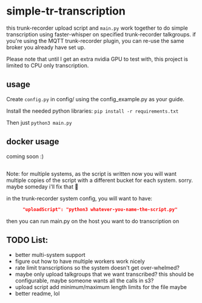 # simple-tr-transcription

this trunk-recorder upload script and `main.py` work together to do simple transcription using faster-whisper on specified trunk-recorder talkgroups. if you're using the MQTT trunk-recorder plugin, you can re-use the same broker you already have set up.

Please note that until I get an extra nvidia GPU to test with, this project is limited to CPU only transcription.

## usage

Create `config.py`  in config/ using the config_example.py as your guide.

Install the needed python libraries:
`pip install -r requirements.txt`

Then just `python3 main.py`

## docker usage

coming soon :)

## 

Note: for multiple systems, as the script is written now you will want multiple copies of the script with a different bucket for each system. sorry. maybe someday i'll fix that 🤷

in the trunk-recorder system config, you will want to have:
```json
      "uploadScript": "python3 whatever-you-name-the-script.py"
```

then you can run main.py on the host you want to do transcription on

## TODO List:

- better multi-system support
- figure out how to have multiple workers work nicely
- rate limit transcriptions so the system doesn't get over-whelmed?
- maybe only upload talkgroups that we want transcribed? this should be configurable, maybe someone wants all the calls in s3? 
- upload script add minimum/maximum length limits for the file maybe
- better readme, lol
